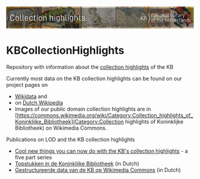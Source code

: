 ![Banner](banners/KBTopstukkenBannerWikimedia_EN.jpg)
# KBCollectionHighlights
Repository with information about the [collection highlights](https://www.kb.nl/galerij/digitale-topstukken) of the KB

Currently most data on the KB collection highlights can be found on our project pages on 
* [Wikidata](https://www.wikidata.org/wiki/Wikidata:WikiProject_Collection_highlights_National_Library_of_the_Netherlands) and  
* on [Dutch Wikipedia](https://nl.wikipedia.org/wiki/Wikipedia:GLAM/Koninklijke_Bibliotheek_en_Nationaal_Archief/Topstukken)
* Images of our public domain collection highlights are in [https://commons.wikimedia.org/wiki/Category:Collection_highlights_of_Koninklijke_Bibliotheek](Category:Collection highlights of Koninklijke Bibliotheek) on Wikimedia Commons.

Publications on LOD and the KB collection highlights
* [Cool new things you can now do with the KB's collection highlights](https://kbnlwikimedia.github.io/KBCollectionHighlights/) - a five part series
* <a href="https://medium.com/@ecritures/topstukken-in-de-koninklijke-bibliotheek-b32780f314f8">Topstukken in de Koninklijke Bibliotheek</a> (in Dutch)
* <a href="https://medium.com/@ecritures/gestructureerde-data-van-de-kb-op-wikimedia-commons-35dc948c2eee">Gestructureerde data van de KB op Wikimedia Commons</a> (in Dutch)
